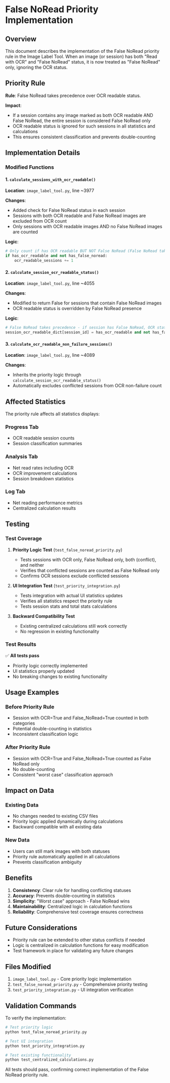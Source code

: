 # False NoRead Priority Implementation

## Overview

This document describes the implementation of the False NoRead priority rule in the Image Label Tool. When an image (or session) has both "Read with OCR" and "False NoRead" status, it is now treated as "False NoRead" only, ignoring the OCR status.

## Priority Rule

**Rule**: False NoRead takes precedence over OCR readable status.

**Impact**: 
- If a session contains any image marked as both OCR readable AND False NoRead, the entire session is considered False NoRead only
- OCR readable status is ignored for such sessions in all statistics and calculations
- This ensures consistent classification and prevents double-counting

## Implementation Details

### Modified Functions

#### 1. `calculate_sessions_with_ocr_readable()`
**Location**: `image_label_tool.py`, line ~3977

**Changes**:
- Added check for False NoRead status in each session
- Sessions with both OCR readable and False NoRead images are excluded from OCR count
- Only sessions with OCR readable images AND no False NoRead images are counted

**Logic**:
```python
# Only count if has OCR readable BUT NOT False NoRead (False NoRead takes precedence)
if has_ocr_readable and not has_false_noread:
    ocr_readable_sessions += 1
```

#### 2. `calculate_session_ocr_readable_status()`
**Location**: `image_label_tool.py`, line ~4055

**Changes**:
- Modified to return False for sessions that contain False NoRead images
- OCR readable status is overridden by False NoRead presence

**Logic**:
```python
# False NoRead takes precedence - if session has False NoRead, OCR status is False
session_ocr_readable_dict[session_id] = has_ocr_readable and not has_false_noread
```

#### 3. `calculate_ocr_readable_non_failure_sessions()`
**Location**: `image_label_tool.py`, line ~4089

**Changes**:
- Inherits the priority logic through `calculate_session_ocr_readable_status()`
- Automatically excludes conflicted sessions from OCR non-failure count

## Affected Statistics

The priority rule affects all statistics displays:

### Progress Tab
- OCR readable session counts
- Session classification summaries

### Analysis Tab  
- Net read rates including OCR
- OCR improvement calculations
- Session breakdown statistics

### Log Tab
- Net reading performance metrics
- Centralized calculation results

## Testing

### Test Coverage

1. **Priority Logic Test** (`test_false_noread_priority.py`)
   - Tests sessions with OCR only, False NoRead only, both (conflict), and neither
   - Verifies that conflicted sessions are counted as False NoRead only
   - Confirms OCR sessions exclude conflicted sessions

2. **UI Integration Test** (`test_priority_integration.py`)
   - Tests integration with actual UI statistics updates
   - Verifies all statistics respect the priority rule
   - Tests session stats and total stats calculations

3. **Backward Compatibility Test**
   - Existing centralized calculations still work correctly
   - No regression in existing functionality

### Test Results

✅ **All tests pass**
- Priority logic correctly implemented
- UI statistics properly updated
- No breaking changes to existing functionality

## Usage Examples

### Before Priority Rule
- Session with OCR=True and False_NoRead=True counted in both categories
- Potential double-counting in statistics
- Inconsistent classification logic

### After Priority Rule  
- Session with OCR=True and False_NoRead=True counted as False NoRead only
- No double-counting
- Consistent "worst case" classification approach

## Impact on Data

### Existing Data
- No changes needed to existing CSV files
- Priority logic applied dynamically during calculations
- Backward compatible with all existing data

### New Data
- Users can still mark images with both statuses
- Priority rule automatically applied in all calculations
- Prevents classification ambiguity

## Benefits

1. **Consistency**: Clear rule for handling conflicting statuses
2. **Accuracy**: Prevents double-counting in statistics  
3. **Simplicity**: "Worst case" approach - False NoRead wins
4. **Maintainability**: Centralized logic in calculation functions
5. **Reliability**: Comprehensive test coverage ensures correctness

## Future Considerations

- Priority rule can be extended to other status conflicts if needed
- Logic is centralized in calculation functions for easy modification
- Test framework in place for validating any future changes

## Files Modified

1. `image_label_tool.py` - Core priority logic implementation
2. `test_false_noread_priority.py` - Comprehensive priority testing  
3. `test_priority_integration.py` - UI integration verification

## Validation Commands

To verify the implementation:

```bash
# Test priority logic
python test_false_noread_priority.py

# Test UI integration  
python test_priority_integration.py

# Test existing functionality
python test_centralized_calculations.py
```

All tests should pass, confirming correct implementation of the False NoRead priority rule.